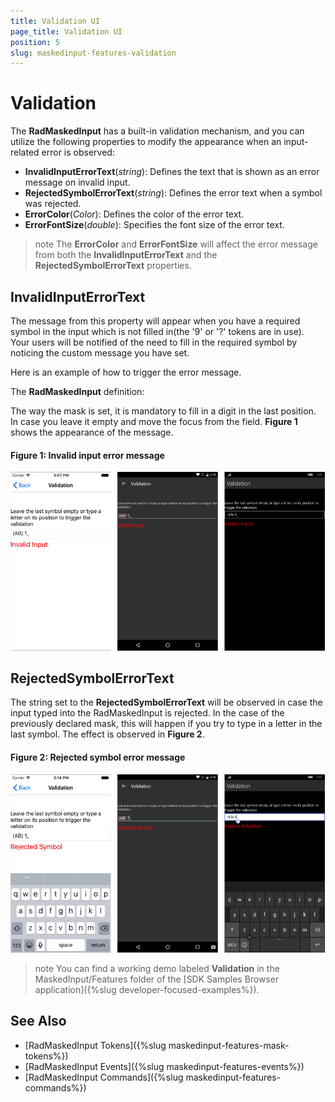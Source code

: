 ```yaml
---
title: Validation UI
page_title: Validation UI
position: 5
slug: maskedinput-features-validation
---
```


# Validation

The **RadMaskedInput** has a built-in validation mechanism, and you can utilize the following properties to modify the appearance when an input-related error is observed:

* **InvalidInputErrorText**(*string*): Defines the text that is shown as an error message on invalid input.
* **RejectedSymbolErrorText**(*string*):  Defines the error text when a symbol was rejected.  
* **ErrorColor**(*Color*): Defines the color of the error text.
* **ErrorFontSize**(*double*): Specifies the font size of the error text.

>note The **ErrorColor** and **ErrorFontSize** will affect the error message from both the **InvalidInputErrorText** and the **RejectedSymbolErrorText** properties.

## InvalidInputErrorText

The message from this property will appear when you have a required symbol in the input which is not filled in(the '9' or '?' tokens are in use). Your users will be notified of the need to fill in the required symbol by noticing the custom message you have set.

Here is an example of how to trigger the error message.

The **RadMaskedInput** definition:

<snippet id='maskedinput-features-validation-xaml'/>

The way the mask is set, it is mandatory to fill in a digit in the last position. In case you leave it empty and move the focus from the field. **Figure 1** shows the appearance of the message.

#### **Figure 1: Invalid input error message**

![invalid-input-error](images/validation-invalid-input.png)

## RejectedSymbolErrorText

The string set to the **RejectedSymbolErrorText** will be observed in case the input typed into the RadMaskedInput is rejected. In the case of the previously declared mask, this will happen if you try to type in a letter in the last symbol. The effect is observed in **Figure 2**.

#### **Figure 2: Rejected symbol error message**

![rejected-symbol-error](images/validation-rejected-symbol.png)

>note You can find a working demo labeled **Validation** in the MaskedInput/Features folder of the [SDK Samples Browser application]({%slug developer-focused-examples%}). 

## See Also

* [RadMaskedInput Tokens]({%slug maskedinput-features-mask-tokens%})
* [RadMaskedInput Events]({%slug maskedinput-features-events%})
* [RadMaskedInput Commands]({%slug maskedinput-features-commands%})
